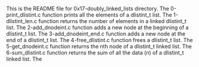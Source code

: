 This is the README file for 0x17-doubly_linked_lists directory.
The 0-print_dlistint.c function prints all the elements of a dlistint_t list.
The 1-dlistint_len.c function returns the number of elements in a linked dlistint_t list.
The 2-add_dnodeint.c function adds a new node at the beginning of a dlistint_t list.
The 3-add_dnodeint_end.c function adds a new node at the end of a dlistint_t list.
The 4-free_dlistint.c function frees a dlistint_t list.
The 5-get_dnodeint.c function returns the nth node of a dlistint_t linked list.
The 6-sum_dlistint.c function returns the sum of all the data (n) of a dlistint_t linked list.
The 

